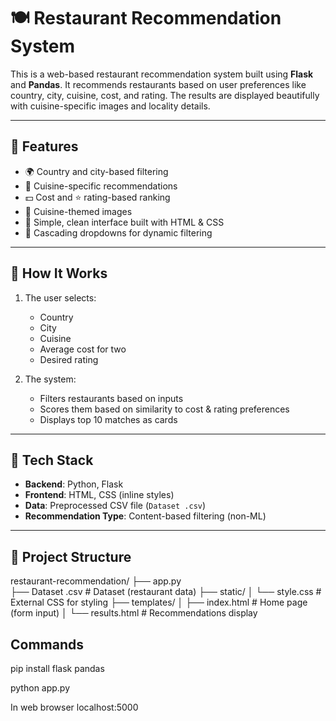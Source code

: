 # 🍽️ Restaurant Recommendation System

This is a web-based restaurant recommendation system built using **Flask** and **Pandas**. It recommends restaurants based on user preferences like country, city, cuisine, cost, and rating. The results are displayed beautifully with cuisine-specific images and locality details.

---

## 🚀 Features

- 🌍 Country and city-based filtering
- 🍜 Cuisine-specific recommendations
- 💵 Cost and ⭐ rating-based ranking
- 📸 Cuisine-themed images
- 🧾 Simple, clean interface built with HTML & CSS
- 🔁 Cascading dropdowns for dynamic filtering

---

## 🧠 How It Works

1. The user selects:
   - Country
   - City
   - Cuisine
   - Average cost for two
   - Desired rating

2. The system:
   - Filters restaurants based on inputs
   - Scores them based on similarity to cost & rating preferences
   - Displays top 10 matches as cards

---

## 🧰 Tech Stack

- **Backend**: Python, Flask
- **Frontend**: HTML, CSS (inline styles)
- **Data**: Preprocessed CSV file (`Dataset .csv`)
- **Recommendation Type**: Content-based filtering (non-ML)

---

## 📁 Project Structure

restaurant-recommendation/
├── app.py                
├── Dataset .csv          # Dataset (restaurant data)
├── static/
│   └── style.css         # External CSS for styling
├── templates/
│   ├── index.html        # Home page (form input)
│   └── results.html      # Recommendations display


## Commands

pip install flask pandas

python app.py

In web browser localhost:5000
